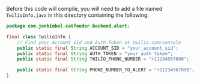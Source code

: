 Before this code will compile, you will need to add a file named
`TwilioInfo.java` in this directory containing the following:

```java
package com.jonkimbel.catfeeder.backend.alert;

final class TwilioInfo {
    // Find your Account Sid and Auth Token at twilio.com/console
    public static final String ACCOUNT_SID = "your_account_sid";
    public static final String AUTH_TOKEN = "your_auth_token";
    public static final String TWILIO_PHONE_NUMBER = "+11234567890";

    public static final String PHONE_NUMBER_TO_ALERT = "+11234567890";
}
```
